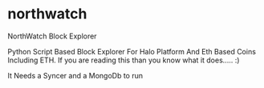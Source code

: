 # northwatch
NorthWatch Block Explorer

Python Script Based Block Explorer For Halo Platform And Eth Based Coins Including ETH.
If you are reading this than you know what it does..... :)


It Needs a Syncer and a MongoDb to run



